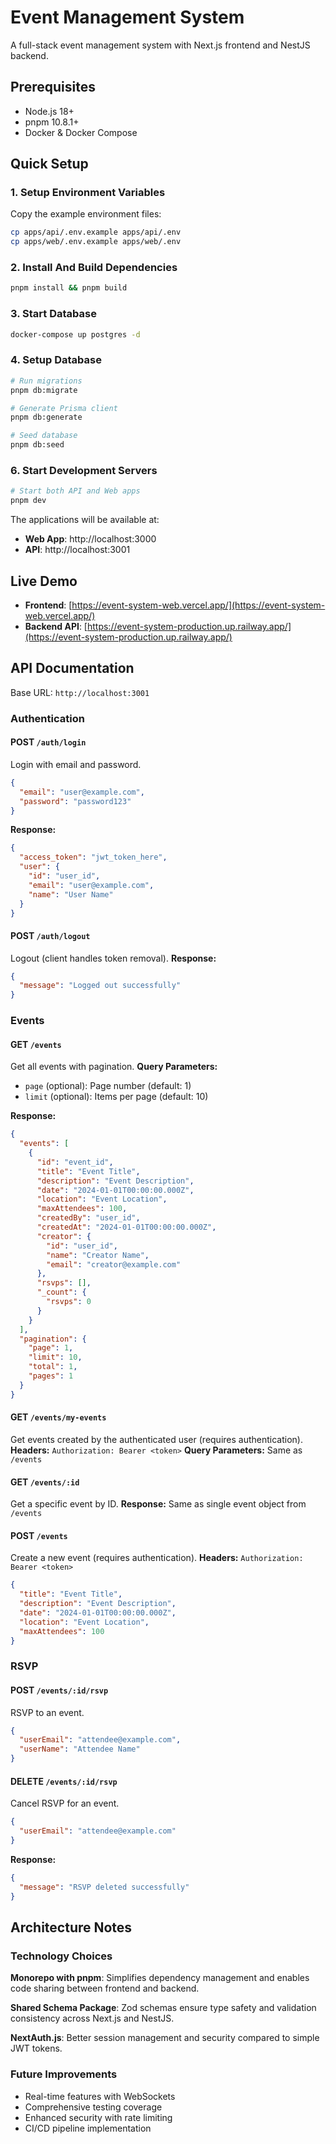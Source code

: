 # Event Management System

A full-stack event management system with Next.js frontend and NestJS backend.

## Prerequisites

- Node.js 18+ 
- pnpm 10.8.1+
- Docker & Docker Compose

## Quick Setup

### 1. Setup Environment Variables
Copy the example environment files:
```bash
cp apps/api/.env.example apps/api/.env
cp apps/web/.env.example apps/web/.env
```

### 2. Install And Build Dependencies
```bash
pnpm install && pnpm build
```

### 3. Start Database
```bash
docker-compose up postgres -d
```

### 4. Setup Database
```bash
# Run migrations
pnpm db:migrate

# Generate Prisma client
pnpm db:generate

# Seed database
pnpm db:seed
```

### 6. Start Development Servers
```bash
# Start both API and Web apps
pnpm dev
```

The applications will be available at:
- **Web App**: http://localhost:3000
- **API**: http://localhost:3001

## Live Demo

- **Frontend**: [https://event-system-web.vercel.app/](https://event-system-web.vercel.app/)
- **Backend API**: [https://event-system-production.up.railway.app/](https://event-system-production.up.railway.app/)


## API Documentation

Base URL: `http://localhost:3001`

### Authentication

#### POST `/auth/login`
Login with email and password.
```json
{
  "email": "user@example.com",
  "password": "password123"
}
```
**Response:**
```json
{
  "access_token": "jwt_token_here",
  "user": {
    "id": "user_id",
    "email": "user@example.com",
    "name": "User Name"
  }
}
```

#### POST `/auth/logout`
Logout (client handles token removal).
**Response:**
```json
{
  "message": "Logged out successfully"
}
```

### Events

#### GET `/events`
Get all events with pagination.
**Query Parameters:**
- `page` (optional): Page number (default: 1)
- `limit` (optional): Items per page (default: 10)

**Response:**
```json
{
  "events": [
    {
      "id": "event_id",
      "title": "Event Title",
      "description": "Event Description",
      "date": "2024-01-01T00:00:00.000Z",
      "location": "Event Location",
      "maxAttendees": 100,
      "createdBy": "user_id",
      "createdAt": "2024-01-01T00:00:00.000Z",
      "creator": {
        "id": "user_id",
        "name": "Creator Name",
        "email": "creator@example.com"
      },
      "rsvps": [],
      "_count": {
        "rsvps": 0
      }
    }
  ],
  "pagination": {
    "page": 1,
    "limit": 10,
    "total": 1,
    "pages": 1
  }
}
```

#### GET `/events/my-events`
Get events created by the authenticated user (requires authentication).
**Headers:** `Authorization: Bearer <token>`
**Query Parameters:** Same as `/events`

#### GET `/events/:id`
Get a specific event by ID.
**Response:** Same as single event object from `/events`

#### POST `/events`
Create a new event (requires authentication).
**Headers:** `Authorization: Bearer <token>`
```json
{
  "title": "Event Title",
  "description": "Event Description",
  "date": "2024-01-01T00:00:00.000Z",
  "location": "Event Location",
  "maxAttendees": 100
}
```

### RSVP

#### POST `/events/:id/rsvp`
RSVP to an event.
```json
{
  "userEmail": "attendee@example.com",
  "userName": "Attendee Name"
}
```

#### DELETE `/events/:id/rsvp`
Cancel RSVP for an event.
```json
{
  "userEmail": "attendee@example.com"
}
```
**Response:**
```json
{
  "message": "RSVP deleted successfully"
}
```

## Architecture Notes

### Technology Choices

**Monorepo with pnpm**: Simplifies dependency management and enables code sharing between frontend and backend.

**Shared Schema Package**: Zod schemas ensure type safety and validation consistency across Next.js and NestJS.

**NextAuth.js**: Better session management and security compared to simple JWT tokens.

### Future Improvements

- Real-time features with WebSockets
- Comprehensive testing coverage
- Enhanced security with rate limiting
- CI/CD pipeline implementation

